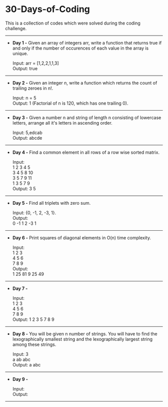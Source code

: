 # 30-Days-of-Coding
This is a collection of codes which were solved during the coding challenge.

----------------------------------------------------------------------------------------------------------------------------------------
* __Day 1 -__ Given an array of integers arr, write a function that returns true if and only if the number of occurences of each value in the array is unique. <br />

  Input: arr = [1,2,2,1,1,3] <br />
  Output: true
----------------------------------------------------------------------------------------------------------------------------------------
* __Day 2 -__ Given an integer n, write a function which returns the count of trailing zeroes in n!.

  Input: n = 5 <br />
  Output: 1
  (Factorial of n is 120, which has one trailing 0).
----------------------------------------------------------------------------------------------------------------------------------------
* __Day 3 -__ Given a number n and string of length n consisting of lowercase letters, arrange all it's letters in ascending order.

  Input: 5,edcab<br />
  Output: abcde
----------------------------------------------------------------------------------------------------------------------------------------
* __Day 4 -__ Find a common element in all rows of a row wise sorted matrix.

  Input: <br />
         1 2 3 4 5 <br />
         3 4 5 8 10 <br />
         3 5 7 9 11 <br />
         1 3 5 7 9 <br />
  Output: 3 5
----------------------------------------------------------------------------------------------------------------------------------------
* __Day 5 -__ Find all triplets with zero sum.

  Input: {0, -1, 2, -3, 1}.<br />
  Output: <br />
          0 -1 1
          2 -3 1
----------------------------------------------------------------------------------------------------------------------------------------
* __Day 6 -__ Print squares of diagonal elements in O(n) time complexity.

  Input: <br />
         1 2 3 <br />
         4 5 6 <br />
         7 8 9 <br />
  Output: <br />
          1 25 81
          9 25 49
----------------------------------------------------------------------------------------------------------------------------------------
* __Day 7 -__

  Input: <br />
         1 2 3 <br />
         4 5 6 <br />
         7 8 9 <br />
  Output: 1 2 3 5 7 8 9
----------------------------------------------------------------------------------------------------------------------------------------
* __Day 8 -__ You will be given n number of strings. You will have to find the lexographically smallest string and the lexographically largest string among these strings.

  Input: 3 <br />
        a ab abc <br />
  Output: a abc
----------------------------------------------------------------------------------------------------------------------------------------
* __Day 9 -__

  Input:<br />
  Output:
----------------------------------------------------------------------------------------------------------------------------------------